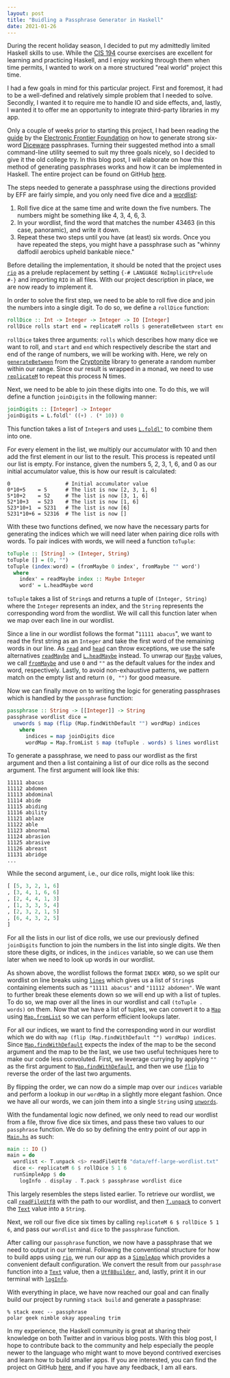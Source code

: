 ```yaml
---
layout: post
title: "Buidling a Passphrase Generator in Haskell"
date: 2021-01-26 
---
```


During the recent holiday season, I decided to put my admittedly limited Haskell
skills to use. While the [CIS 194](https://www.seas.upenn.edu/~cis194/spring13/)
course exercises are excellent for learning and practicing Haskell, and I enjoy
working through them when time permits, I wanted to work on a more structured
"real world" project this time.

I had a few goals in mind for this particular project. First and foremost, it
had to be a well-defined and relatively simple problem that I needed to solve.
Secondly, I wanted it to require me to handle IO and side effects, and, lastly,
I wanted it to offer me an opportunity to integrate third-party libraries in my
app.

Only a couple of weeks prior to starting this project, I had been reading the
[guide](https://www.eff.org/dice) by the [Electronic Frontier
Foundation](https://www.eff.org) on how to generate strong six-word
[Diceware](https://en.m.wikipedia.org/wiki/Diceware) passphrases. Turning their
suggested method into a small command-line utility seemed to suit my three goals
nicely, so I decided to give it the old college try. In this blog post, I will
elaborate on how this method of generating passphrases works and how it can be
implemented in Haskell. The entire project can be found on GitHub
[here](https://github.com/majjoha/passphrase).

The steps needed to generate a passphrase using the directions provided by EFF
are fairly simple, and you only need five dice and a
[wordlist](https://www.eff.org/files/2016/07/18/eff_large_wordlist.txt):

1. Roll five dice at the same time and write down the five numbers. The numbers
   might be something like 4, 3, 4, 6, 3.
2. In your wordlist, find the word that matches the number 43463 (in this case,
   panoramic), and write it down.
3. Repeat these two steps until you have (at least) six words. Once you have
   repeated the steps, you might have a passphrase such as "whinny daffodil
   aerobics upheld bankable niece."

Before detailing the implementation, it should be noted that the project uses
[`rio`](https://github.com/commercialhaskell/rio) as a prelude replacement by
setting `{-# LANGUAGE NoImplicitPrelude #-}` and importing `RIO` in all files.
With our project description in place, we are now ready to implement it.

In order to solve the first step, we need to be able to roll five dice and join
the numbers into a single digit. To do so, we define a `rollDice` function:

```haskell
rollDice :: Int -> Integer -> Integer -> IO [Integer]
rollDice rolls start end = replicateM rolls $ generateBetween start end
```

`rollDice` takes three arguments: `rolls` which describes how many dice we want
to roll, and `start` and `end` which respectively describe the start and end of
the range of numbers, we will be working with. Here, we rely on
[`generateBetween`](https://hackage.haskell.org/package/cryptonite-0.27/docs/Crypto-Number-Generate.html#v:generateBetween)
from the [Cryptonite](https://hackage.haskell.org/package/cryptonite) library to
generate a random number within our range. Since our result is wrapped in a
monad, we need to use
[`replicateM`](https://hackage.haskell.org/package/base-4.14.1.0/docs/Control-Monad.html#v:replicateM)
to repeat this process N times.

Next, we need to be able to join these digits into one. To do this, we will
define a function `joinDigits` in the following manner:

```haskell
joinDigits :: [Integer] -> Integer
joinDigits = L.foldl' ((+) . (* 10)) 0
```

This function takes a list of `Integer`s and uses
[`L.foldl'`](https://hackage.haskell.org/package/rio-0.1.19.0/docs/RIO-List.html#v:foldl-39-)
to combine them into one. 

For every element in the list, we multiply our accumulator with 10 and then add
the first element in our list to the result. This process is repeated until our
list is empty. For instance, given the numbers 5, 2, 3, 1, 6, and 0 as our
initial accumulator value, this is how our result is calculated:

```
0                  # Initial accumulator value
0*10+5    = 5      # The list is now [2, 3, 1, 6]
5*10+2    = 52     # The list is now [3, 1, 6]
52*10+3   = 523    # The list is now [1, 6]
523*10+1  = 5231   # The list is now [6]
5231*10+6 = 52316  # The list is now []
```

With these two functions defined, we now have the necessary parts for generating
the indices which we will need later when pairing dice rolls with words. To pair
indices with words, we will need a function `toTuple`:

```haskell
toTuple :: [String] -> (Integer, String)
toTuple [] = (0, "")
toTuple (index:word) = (fromMaybe 0 index', fromMaybe "" word')
  where
    index' = readMaybe index :: Maybe Integer
    word' = L.headMaybe word
```

`toTuple` takes a list of `String`s and returns a tuple of `(Integer, String)`
where the `Integer` represents an index, and the `String` represents the
corresponding word from the wordlist. We will call this function later when we
map over each line in our wordlist.

Since a line in our wordlist follows the format "`11111 abacus`", we want to
read the first string as an `Integer` and take the first word of the remaining
words in our line. As
[`read`](https://hackage.haskell.org/package/rio-0.1.19.0/docs/RIO-Partial.html#v:read)
and
[`head`](https://hackage.haskell.org/package/rio-0.1.19.0/docs/RIO-List-Partial.html#v:head)
can throw exceptions, we use the safe alternatives
[`readMaybe`](https://hackage.haskell.org/package/rio-0.1.19.0/docs/RIO-Prelude.html#v:readMaybe)
and
[`L.headMaybe`](https://hackage.haskell.org/package/rio-0.1.19.0/docs/RIO-List.html#v:headMaybe)
instead. To unwrap our
[`Maybe`](https://hackage.haskell.org/package/rio-0.1.19.0/docs/RIO-Prelude-Types.html#t:Maybe)
values, we call
[`fromMaybe`](https://hackage.haskell.org/package/rio-0.1.19.0/docs/RIO-Prelude.html#v:fromMaybe)
and use `0` and `""` as the default values for the index and word, respectively.
Lastly, to avoid non-exhaustive patterns, we pattern match on the empty list and
return `(0, "")` for good measure.

Now we can finally move on to writing the logic for generating passphrases which
is handled by the `passphrase` function:

```haskell
passphrase :: String -> [[Integer]] -> String
passphrase wordlist dice =
  unwords $ map (flip (Map.findWithDefault "") wordMap) indices
    where
      indices = map joinDigits dice
      wordMap = Map.fromList $ map (toTuple . words) $ lines wordlist
```

To generate a passphrase, we need to pass our wordlist as the first argument and
then a list containing a list of our dice rolls as the second argument. The
first argument will look like this:

```
11111 abacus
11112 abdomen
11113 abdominal
11114 abide
11115 abiding
11116 ability
11121 ablaze
11122 able
11123 abnormal
11124 abrasion
11125 abrasive
11126 abreast
11131 abridge
...
```

While the second argument, i.e., our dice rolls, might look like this:

```haskell
[ [5, 3, 2, 1, 6]
, [3, 4, 1, 6, 6]
, [2, 4, 4, 1, 3]
, [1, 3, 3, 5, 4]
, [2, 3, 2, 1, 5]
, [6, 4, 3, 2, 5]
]
```

For all the lists in our list of dice rolls, we use our previously defined
`joinDigits` function to join the numbers in the list into single digits. We
then store these digits, or indices, in the `indices` variable, so we can use
them later when we need to look up words in our wordlist.

As shown above, the wordlist follows the format `INDEX WORD`, so we split our
wordlist on line breaks using 
[`lines`](https://hackage.haskell.org/package/rio-0.1.19.0/docs/RIO-Prelude.html#v:lines)
which gives us a list of `String`s containing elements such as `"11111 abacus"`
and `"11112 abdomen"`. We want to further break these elements down so we will
end up with a list of tuples. To do so, we map over all the lines in our
wordlist and call `(toTuple . words)` on them. Now that we have a list of
tuples, we can convert it to a
[`Map`](https://hackage.haskell.org/package/rio-0.1.19.0/docs/RIO-Map.html#t:Map)
using
[`Map.fromList`](https://hackage.haskell.org/package/rio-0.1.19.0/docs/RIO-Map.html#v:fromList)
so we can perform efficient lookups later.

For all our indices, we want to find the corresponding word in our wordlist
which we do with `map (flip (Map.findWithDefault "") wordMap) indices`. Since
[`Map.findWithDefault`](https://hackage.haskell.org/package/rio-0.1.19.0/docs/RIO-Map.html#v:findWithDefault)
expects the index of the map to be the second argument and the map to be the
last, we use two useful techniques here to make our code less convoluted. First,
we leverage currying by applying `""` as the first argument to
[`Map.findWithDefault`](https://hackage.haskell.org/package/rio-0.1.19.0/docs/RIO-Map.html#v:findWithDefault),
and then we use
[`flip`](https://hackage.haskell.org/package/rio-0.1.19.0/docs/RIO-Prelude.html#v:flip)
to reverse the order of the last two arguments.

By flipping the order, we can now do a simple map over our `indices` variable
and perform a lookup in our `wordMap` in a slightly more elegant fashion. Once
we have all our words, we can join them into a single `String` using
[`unwords`](https://hackage.haskell.org/package/rio-0.1.19.0/docs/RIO-List.html#v:unwords).

With the fundamental logic now defined, we only need to read our wordlist from a
file, throw five dice six times, and pass these two values to our `passphrase`
function. We do so by defining the entry point of our app in
[`Main.hs`](https://github.com/majjoha/passphrase/blob/main/app/Main.hs) as
such:

```haskell
main :: IO ()
main = do
  wordlist <- T.unpack <$> readFileUtf8 "data/eff-large-wordlist.txt"
  dice <- replicateM 6 $ rollDice 5 1 6
  runSimpleApp $ do
    logInfo . display . T.pack $ passphrase wordlist dice
```

This largely resembles the steps listed earlier. To retrieve our wordlist, we
call
[`readFileUtf8`](https://hackage.haskell.org/package/rio-0.1.19.0/docs/RIO.html#v:readFileUtf8)
with the path to our wordlist, and then
[`T.unpack`](https://hackage.haskell.org/package/rio-0.1.19.0/docs/RIO-Text.html#v:unpack)
to convert the
[`Text`](https://hackage.haskell.org/package/rio-0.1.19.0/docs/RIO-Text.html#t:Text)
value into a `String`.

Next, we roll our five dice six times by calling `replicateM 6 $ rollDice 5 1
6`, and pass our `wordlist` and `dice` to the `passphrase` function.

After calling our `passphrase` function, we now have a passphrase that we need
to output in our terminal. Following the conventional structure for how to build
apps using [`rio`](https://github.com/commercialhaskell/rio), we run our app as
a
[`SimpleApp`](https://hackage.haskell.org/package/rio-0.1.15.0/docs/RIO-Prelude-Simple.html#t:SimpleApp)
which provides a convenient default configuration. We convert the result from
our `passphrase` function into a
[`Text`](https://hackage.haskell.org/package/rio-0.1.19.0/docs/RIO-Text.html#t:Text)
value, then a
[`Utf8Builder`](https://hackage.haskell.org/package/rio-0.1.15.0/docs/RIO.html#t:Utf8Builder),
and, lastly, print it in our terminal with
[`logInfo`](https://hackage.haskell.org/package/rio-0.1.15.0/docs/RIO.html#v:logInfo).

With everything in place, we have now reached our goal and can finally build our
project by running `stack build` and generate a passphrase:

```
% stack exec -- passphrase
polar geek nimble okay appealing trim
```

In my experience, the Haskell community is great at sharing their knowledge on
both Twitter and in various blog posts. With this blog post, I hope to
contribute back to the community and help especially the people newer to the
language who might want to move beyond contrived exercises and learn how to
build smaller apps. If you are interested, you can find the project on GitHub
[here](https://github.com/majjoha/passphrase), and if you have any feedback, I
am all ears.
